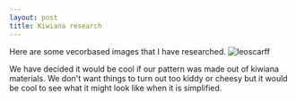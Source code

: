 ```yaml
---
layout: post
title: Kiwiana research
---
```


Here are some vecorbased images that I have researched.
![leoscarff]({{site.baseurl}}/images/kiwianaresearch.png)

We have decided it would be cool if our pattern was made out of kiwiana materials.
We don't want things to turn out too kiddy or cheesy but it would be cool to see what it might look like when it is simplified. 